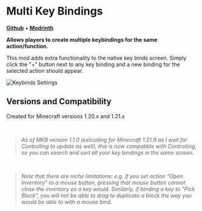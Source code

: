 # Multi Key Bindings
[**Github**](https://github.com/kennybc/multi-key-bindings) • [**Modrinth**](https://modrinth.com/mod/multi-key-bindings)

**Allows players to create multiple keybindings for the same action/function.**

This mod adds extra functionality to the native key binds screen. Simply click the "+" button next to any key binding and a new binding for the selected action should appear.

![Keybinds Settings](https://cdn.modrinth.com/data/cached_images/3cf21f79c42ea4c4bfaa9e1083925266d6c8849b_0.webp)

## Versions and Compatibility

Created for Minecraft versions 1.20.x and 1.21.x

<br>

> _As of MKB version 1.1.0 (exlcuding for Minecraft 1.21.9 as I wait for Controlling to update as well), this is now compatible with Controlling, so you can search and sort all your key bindings in the same screen._

<br>

> _Note that there are niche limitations: e.g. if you set action "Open Inventory" to a mouse button, pressing that mouse button cannot close the inventory as a key would. Similarly, if binding a key to "Pick Block", you will not be able to drag to duplicate a block the way you would be able to with a mouse bind._
